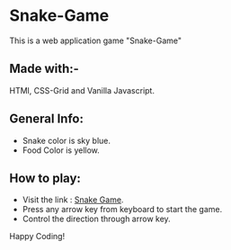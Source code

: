 # Snake-Game

This is a web application game "Snake-Game"

## Made with:-
HTMl, CSS-Grid and Vanilla Javascript.

## General Info:
* Snake color is sky blue.
* Food Color is yellow.

## How to play:

* Visit the link : [Snake Game](https://sks-snake-game.netlify.app/).
* Press any arrow key from keyboard to start the game.
* Control the direction through arrow key.

 Happy Coding!

